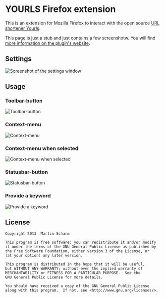 # YOURLS Firefox extension

This is an extension for Mozilla Firefox to interact with the open source [URL shortener Yourls](http://yourls.org/).

This page is just a stub and just contains a few screenshotw. You will find [more information on the plugin's website](https://binfalse.de/software/browser-extensions/yourls-firefox-extension/).

## Settings

![Screenshot of the settings window](https://binfalse.de/wp-content/uploads/2011/06/yourls-extension-settings-window.png)

## Usage

### Toolbar-button

![Toolbar-button](https://binfalse.de/wp-content/uploads/2011/06/yourls-extension-toolbar.png)

### Context-menu

![Context-menu](https://binfalse.de/wp-content/uploads/2011/06/yourls-extension-context.png)

### Context-menu when selected

![Context-menu when selected](https://binfalse.de/wp-content/uploads/2011/06/yourls-extension-context-selection.png)

### Statusbar-button

![Statusbar-button](https://binfalse.de/wp-content/uploads/2011/06/yourls-extension-statusbar.png)

### Provide a keyword

![Provide a keyword](https://binfalse.de/wp-content/uploads/2011/06/yourls-extension-keyword.png)

## License

    Copyright 2013  Martin Scharm
    
    This program is free software: you can redistribute it and/or modify
    it under the terms of the GNU General Public License as published by
    the Free Software Foundation, either version 3 of the License, or
    (at your option) any later version.

    This program is distributed in the hope that it will be useful,
    but WITHOUT ANY WARRANTY; without even the implied warranty of
    MERCHANTABILITY or FITNESS FOR A PARTICULAR PURPOSE.  See the
    GNU General Public License for more details.

    You should have received a copy of the GNU General Public License
    along with this program.  If not, see <http://www.gnu.org/licenses/>.



